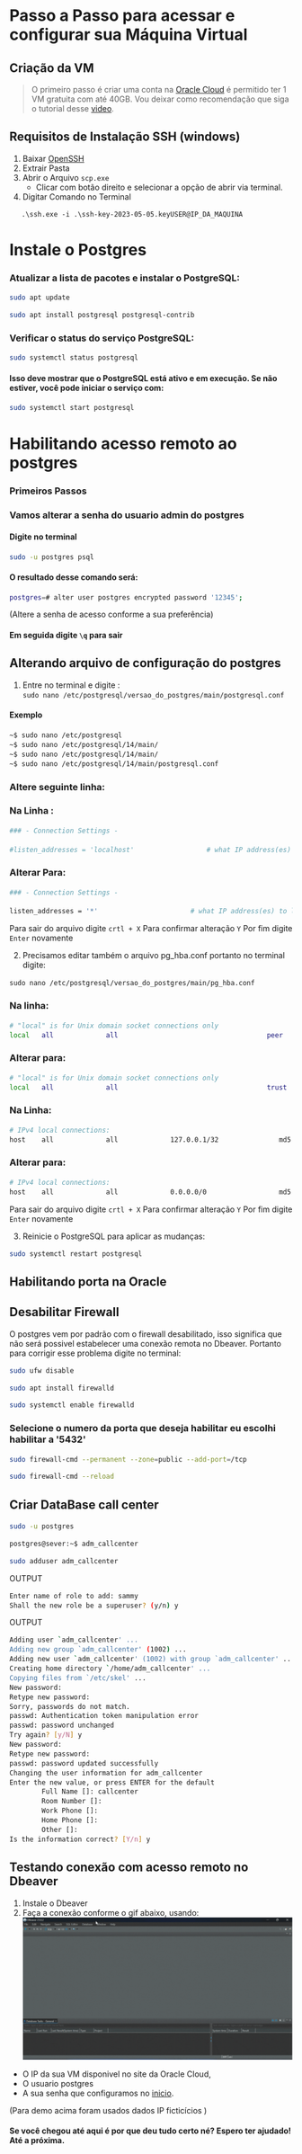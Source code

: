 # Passo a Passo para acessar e configurar sua Máquina Virtual
## Criação da VM 
> O primeiro passo é criar uma conta na [Oracle Cloud](https://www.oracle.com/br/cloud/sign-in.html) é permitido ter 1 VM gratuita com até 40GB. Vou deixar como recomendação que siga o tutorial desse [video](https://youtu.be/SIkm9XWgpHA?si=W1xY3frUSj0O997e).

## Requisitos de Instalação SSH (windows)

1. Baixar [OpenSSH](https://learn.microsoft.com/pt-br/windows-server/administration/openssh/openssh_install_firstuse?tabs=gui#install-openssh-for-windows)
2. Extrair Pasta
3. Abrir o Arquivo `scp.exe`
   - Clicar com botão direito e selecionar a opção de abrir via terminal.
4. Digitar Comando no Terminal
 

```shell
   .\ssh.exe -i .\ssh-key-2023-05-05.keyUSER@IP_DA_MAQUINA
```
# Instale o Postgres 

### Atualizar a lista de pacotes e instalar o PostgreSQL:

```bash
sudo apt update
```
```bash
sudo apt install postgresql postgresql-contrib
```
### Verificar o status do serviço PostgreSQL:
```bash
sudo systemctl status postgresql
```
#### Isso deve mostrar que o PostgreSQL está ativo e em execução. Se não estiver, você pode iniciar o serviço com:
```bash
sudo systemctl start postgresql
```

# Habilitando acesso remoto ao postgres
### Primeiros Passos
### Vamos alterar a senha do usuario admin do postgres
#### Digite no terminal
```bash
sudo -u postgres psql
```
#### O resultado desse comando será: 
```bash
postgres=# alter user postgres encrypted password '12345';
```
(Altere a senha de acesso conforme a sua preferência)
#### Em seguida digite `\q`  para sair 

## Alterando arquivo de configuração do postgres 
1. Entre no terminal e digite :  
`sudo nano /etc/postgresql/versao_do_postgres/main/postgresql.conf`
#### Exemplo
```bash
~$ sudo nano /etc/postgresql
~$ sudo nano /etc/postgresql/14/main/
~$ sudo nano /etc/postgresql/14/main/
~$ sudo nano /etc/postgresql/14/main/postgresql.conf
```
### Altere seguinte linha:

### Na Linha :
```bash
### - Connection Settings -

#listen_addresses = 'localhost'                  # what IP address(es) to listen on;
```
### Alterar Para:
```bash
### - Connection Settings -

listen_addresses = '*'                  	 # what IP address(es) to listen on;
```

Para sair do arquivo digite `crtl + X`
Para confirmar alteração `Y` 
Por fim digite `Enter` novamente

2. Precisamos editar também o arquivo pg_hba.conf portanto no terminal digite:

``sudo nano /etc/postgresql/versao_do_postgres/main/pg_hba.conf``

### Na linha: 
```bash
# "local" is for Unix domain socket connections only
local   all             all                                     peer
```
### Alterar para:
```bash
# "local" is for Unix domain socket connections only
local   all             all                                     trust
```

### Na Linha:
```bash
# IPv4 local connections:
host    all             all             127.0.0.1/32               md5
```
### Alterar para:
```bash
# IPv4 local connections:
host    all             all             0.0.0.0/0                  md5
```
Para sair do arquivo digite `crtl + X`
Para confirmar alteração `Y` 
Por fim digite `Enter` novamente

3. Reinicie o PostgreSQL para aplicar as mudanças:

```bash
sudo systemctl restart postgresql
```
## Habilitando porta na Oracle

## Desabilitar Firewall
O postgres vem por padrão com o firewall desabilitado, isso significa que não será possivel estabelecer uma conexão remota no Dbeaver. Portanto para corrigir esse problema digite no terminal:

```bash
sudo ufw disable 
```
```bash
sudo apt install firewalld
```
```bash
sudo systemctl enable firewalld
```
### Selecione o numero da porta que deseja habilitar eu escolhi habilitar a '5432'

```bash
sudo firewall-cmd --permanent --zone=public --add-port=/tcp
```
```bash
sudo firewall-cmd --reload
```

## Criar DataBase call center
```bash
sudo -u postgres
```
```bash
postgres@sever:~$ adm_callcenter
```
```bash
sudo adduser adm_callcenter
```
OUTPUT
```bash
Enter name of role to add: sammy
Shall the new role be a superuser? (y/n) y
```
OUTPUT
```bash
Adding user `adm_callcenter' ...
Adding new group `adm_callcenter' (1002) ...
Adding new user `adm_callcenter' (1002) with group `adm_callcenter' ...
Creating home directory `/home/adm_callcenter' ...
Copying files from `/etc/skel' ...
New password:
Retype new password:
Sorry, passwords do not match.
passwd: Authentication token manipulation error
passwd: password unchanged
Try again? [y/N] y
New password:
Retype new password:
passwd: password updated successfully
Changing the user information for adm_callcenter
Enter the new value, or press ENTER for the default
        Full Name []: callcenter
        Room Number []:
        Work Phone []:
        Home Phone []:
        Other []:
Is the information correct? [Y/n] y
```

## Testando conexão com acesso remoto no Dbeaver
1. Instale o Dbeaver
2. Faça a conexão conforme o gif abaixo, usando: 
![alt text](Dbeaver.gif)
- O IP da sua VM disponivel no site da Oracle Cloud, 
- O usuario postgres 
- A sua senha que configuramos no [inicio](#primeiros-passos).

(Para demo acima foram usados dados IP ficticícios )
#### Se você chegou até aqui é por que deu tudo certo né? Espero ter ajudado! Até a próxima.
